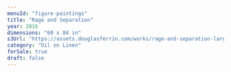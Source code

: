 ```yaml
---
menuId: "figure-paintings"
title: "Rage and Separation"
year: 2016
dimensions: "60 x 84 in"
s3Url: "https://assets.douglasferrin.com/works/rage-and-separation-large.jpg"
category: "Oil on Linen"
forSale: true
draft: false
---
```

